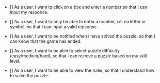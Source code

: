 - [] As a user, I want to click on a box and enter a number so that I can input my response.

- [] As a user, I want to only be able to enter a number, i.e. no letter or symbol, so that I can input a valid repsonse.

- [] As a user, I want to be notified when I have solved the puzzle, so that I can know that the game has ended.

- [] As a user, I want to be able to select puzzle difficulty (easy/medium/hard), so that I can recieve a puzzle based on my skill level.

- [] As a user, I want to be able to view the rules, so that I understand how to solve the puzzle.






